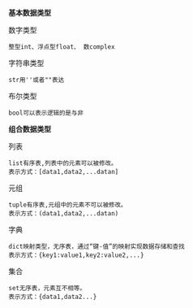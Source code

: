 **基本数据类型**

数字类型

	整型int、浮点型float、 数complex
字符串类型

	str用''或者""表达
布尔类型
	
	bool可以表示逻辑的是与非

**组合数据类型**

列表

	list有序表,列表中的元素可以被修改。
	表示方式：[data1,data2,...datan]
	 
元组

	tuple有序表,元组中的元素不可以被修改。
	表示方式：(data1,data2,...datan)
	
字典
	
	dict映射类型，无序表，通过“键-值”的映射实现数据存储和查找
	表示方式：{key1:value1,key2:value2,...}
集合

	set无序表，元素互不相等。
	表示方式：{data1,data2...}